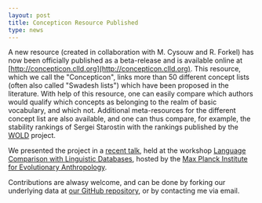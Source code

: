 ```yaml
---
layout: post
title: Concepticon Resource Published 
type: news
---
```


A new resource (created in collaboration with M. Cysouw and R. Forkel) has now been officially published as a beta-release and is available online at [http://concepticon.clld.org](http://concepticon.clld.org). This resource, which we call the &quot;Concepticon&quot;, links more than 50 different concept lists (often also called &quot;Swadesh lists&quot;) which have been proposed in the literature. With help of this resource, one can easily compare which authors would qualify which concepts as belonging to the realm of basic vocabulary, and which not. Additional meta-resources for the different concept list are also available, and one can thus compare, for example, the stability rankings of Sergei Starostin with the rankings published by the [WOLD](http://wold.clld.org) project. 

We presented the project in a [recent talk](https://speakerdeck.com/lingulist/concepticon-a-resource-for-the-linking-of-concept-lists), held at the workshop [Language Comparison with Linguistic Databases](https://speakerdeck.com/lingulist/concepticon-a-resource-for-the-linking-of-concept-lists), hosted by the [Max Planck Institute for Evolutionary Anthropology](http://www.eva.mpg.de).

Contributions are alwasy welcome, and can be done by forking our underlying data at [our GitHub repository](http://github.com/clld/concepticon-data), or by contacting me via email.
